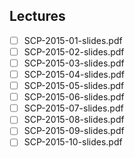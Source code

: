 Lectures
------
- [ ] SCP-2015-01-slides.pdf
- [ ] SCP-2015-02-slides.pdf
- [ ] SCP-2015-03-slides.pdf
- [ ] SCP-2015-04-slides.pdf
- [ ] SCP-2015-05-slides.pdf
- [ ] SCP-2015-06-slides.pdf
- [ ] SCP-2015-07-slides.pdf
- [ ] SCP-2015-08-slides.pdf
- [ ] SCP-2015-09-slides.pdf
- [ ] SCP-2015-10-slides.pdf
